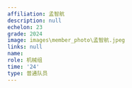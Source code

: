 ```yaml
---
affiliation: 孟智航
description: null
echelon: 23
grade: 2024
image: images\member_photo\孟智航.jpeg
links: null
name: 
role: 机械组
time: '24'
type: 普通队员
---
```

